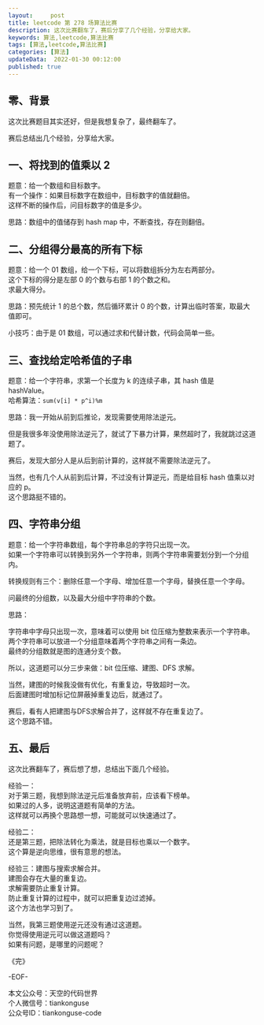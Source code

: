 ```yaml
---   
layout:     post  
title: leetcode 第 278 场算法比赛  
description: 这次比赛翻车了，赛后分享了几个经验，分享给大家。       
keywords: 算法,leetcode,算法比赛  
tags: [算法,leetcode,算法比赛]    
categories: [算法]  
updateData:  2022-01-30 00:12:00  
published: true  
---  
```



## 零、背景  


这次比赛题目其实还好，但是我想复杂了，最终翻车了。  


赛后总结出几个经验，分享给大家。  


## 一、将找到的值乘以 2  


题意：给一个数组和目标数字。  
有一个操作：如果目标数字在数组中，目标数字的值就翻倍。  
这样不断的操作后，问目标数字的值是多少。  


思路：数组中的值储存到 hash map 中，不断查找，存在则翻倍。  


## 二、分组得分最高的所有下标  


题意：给一个 01 数组，给一个下标，可以将数组拆分为左右两部分。  
这个下标的得分是左部 0 的个数与右部 1 的个数之和。  
求最大得分。  


思路：预先统计 1 的总个数，然后循环累计 0 的个数，计算出临时答案，取最大值即可。  


小技巧：由于是 01 数组，可以通过求和代替计数，代码会简单一些。  


## 三、查找给定哈希值的子串


题意：给一个字符串，求第一个长度为 k 的连续子串，其 hash 值是 hashValue。  
哈希算法：`sum(v[i] * p^i)%m`  


思路：我一开始从前到后推论，发现需要使用除法逆元。  


但是我很多年没使用除法逆元了，就试了下暴力计算，果然超时了，我就跳过这道题了。  


赛后，发现大部分人是从后到前计算的，这样就不需要除法逆元了。  


当然，也有几个人从前到后计算，不过没有计算逆元，而是给目标 hash 值乘以对应的 p。  
这个思路挺不错的。  



## 四、字符串分组  

题意：给一个字符串数组，每个字符串总的字符只出现一次。  
如果一个字符串可以转换到另外一个字符串，则两个字符串需要划分到一个分组内。  


转换规则有三个：删除任意一个字母、增加任意一个字母，替换任意一个字母。  


问最终的分组数，以及最大分组中字符串的个数。  


思路：  


字符串中字母只出现一次，意味着可以使用 bit 位压缩为整数来表示一个字符串。   
两个字符串可以放进一个分组意味着两个字符串之间有一条边。  
最终的分组数就是图的连通分支个数。  


所以，这道题可以分三步来做：bit 位压缩、建图、DFS 求解。  



当然，建图的时候我没做有优化，有重复边，导致超时一次。  
后面建图时增加标记位屏蔽掉重复边后，就通过了。  


赛后，看有人把建图与DFS求解合并了，这样就不存在重复边了。  
这个思路不错。  


## 五、最后  


这次比赛翻车了，赛后想了想，总结出下面几个经验。  


经验一：  
对于第三题，我想到除法逆元后准备放弃前，应该看下榜单。  
如果过的人多，说明这道题有简单的方法。  
这样就可以再换个思路想一想，可能就可以快速通过了。  


经验二：  
还是第三题，把除法转化为乘法，就是目标也乘以一个数字。  
这个算是逆向思维，很有意思的想法。  


经验三：建图与搜索求解合并。  
建图会存在大量的重复边。  
求解需要防止重复计算。  
防止重复计算的过程中，就可以把重复边过滤掉。  
这个方法也学习到了。  


当然，我第三题使用逆元还没有通过这道题。  
你觉得使用逆元可以做这道题吗？  
如果有问题，是哪里的问题呢？  



《完》  


-EOF-  



本文公众号：天空的代码世界  
个人微信号：tiankonguse  
公众号ID：tiankonguse-code  
  

